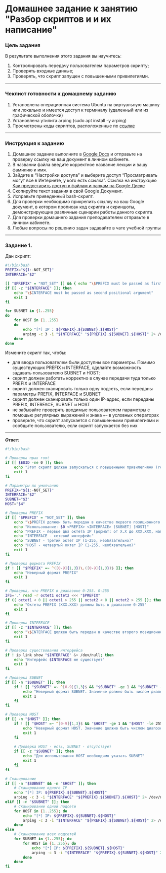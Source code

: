 # Домашнее задание к занятию "Разбор скриптов и и их написание"

### Цель задания
В результате выполнения этого задания вы научитесь:
1. Контролировать передачу пользователем параметров скрипту;
2. Проверять входные данные;
3. Проверять, что скрипт запущен с повышенными привилегиями.
------

### Чеклист готовности к домашнему заданию

1. Установлена операционная система Ubuntu на виртуальную машину или локально и имеется доступ к терминалу (удаленный или из графической оболочки)
2. Установлена утилита arping (sudo apt install -y arping)
3. Просмотрены коды скриптов, расположенные по [ссылке](5-05/)
------

### Инструкция к заданию

1. Домашнее задание выполните в [Google Docs](https://docs.google.com/) и отправьте на проверку ссылку на ваш документ в личном кабинете.
2. В названии файла введите корректное название лекции и вашу фамилию и имя.
3. Зайдите в “Настройки доступа” и выберите доступ “Просматривать могут все в Интернете, у кого есть ссылка”. Ссылка на инструкцию [Как предоставить доступ к файлам и папкам на Google Диске](https://support.google.com/docs/answer/2494822?hl=ru&co=GENIE.Platform%3DDesktop)
4. Скопируйте текст задания в свой  Google Документ.
5. Исправьте приведенный bash-скрипт.
6. Для проверки необходимо прикрепить ссылку на ваш Google документ, в котором прописан код скрипта и скриншоты, демонстрирующие различные сценарии работы данного скрипта.
7. Для проверки домашнего задания преподавателем отправьте  в личном кабинете.
8. Любые вопросы по решению задач задавайте в чате учебной группы

------

### Задание 1.


Дан скрипт:

```bash
#!/bin/bash
PREFIX="${1:-NOT_SET}"
INTERFACE="$2"

[[ "$PREFIX" = "NOT_SET" ]] && { echo "\$PREFIX must be passed as first positional argument"; exit 1; }
if [[ -z "$INTERFACE" ]]; then
    echo "\$INTERFACE must be passed as second positional argument"
    exit 1
fi

for SUBNET in {1..255}
do
	for HOST in {1..255}
	do
		echo "[*] IP : ${PREFIX}.${SUBNET}.${HOST}"
		arping -c 3 -i "$INTERFACE" "${PREFIX}.${SUBNET}.${HOST}" 2> /dev/null
	done
done
```


Измените скрипт так, чтобы:

- для ввода пользователем были доступны все параметры. Помимо существующих PREFIX и INTERFACE, сделайте возможность задавать пользователю SUBNET и HOST;
- скрипт должен работать корректно в случае передачи туда только PREFIX и INTERFACE
- скрипт должен сканировать только одну подсеть, если переданы параметры PREFIX, INTERFACE и SUBNET
- скрипт должен сканировать только один IP-адрес, если переданы PREFIX, INTERFACE, SUBNET и HOST
- не забывайте проверять вводимые пользователем параметры с помощью регулярных выражений и знака `=~` в условных операторах 
- проверьте, что скрипт запускается с повышенными привилегиями и сообщите пользователю, если скрипт запускается без них

------
***Ответ:***  
```bash
#!/bin/bash

# Проверка прав root
if [[ $EUID -ne 0 ]]; then
    echo "Этот скрипт должен запускаться с повышенными привилегиями (root)." 
    exit 1
fi

# Параметры по умолчанию
PREFIX="${1:-NOT_SET}"
INTERFACE="$2"
SUBNET="$3"
HOST="$4"

# Проверка PREFIX
if [[ "$PREFIX" = "NOT_SET" ]]; then
    echo "\$PREFIX должен быть передан в качестве первого позиционного аргумента"
    echo "Использование: $0 <PREFIX> <INTERFACE> [SUBNET] [HOST]"
    echo "PREFIX - первые два октета IP (формат: от X.X до XXX.XXX, например 1.1 или 192.168)"
    echo "INTERFACE - сетевой интерфейс"
    echo "SUBNET - третий октет IP (1-255, необязательно)"
    echo "HOST - четвертый октет IP (1-255, необязательно)"
    exit 1
fi

# Проверка формата PREFIX
if ! [[ "$PREFIX" =~ ^([0-9]{1,3})\.([0-9]{1,3})$ ]]; then
    echo "Неверный формат PREFIX"
    exit 1
fi

# Проверка, что PREFIX в диапазоне 0-255. 0-255
IFS='.' read -r octet1 octet2 <<< "$PREFIX"
if (( octet1 < 0 || octet1 > 255 || octet2 < 0 || octet2 > 255 )); then
    echo "Октеты PREFIX (XXX.XXX) должны быть в диапазоне 0-255"
    exit 1
fi

# Проверка INTERFACE
if [[ -z "$INTERFACE" ]]; then
    echo "\$INTERFACE должен быть передан в качестве второго позиционного аргумента"
    exit 1
fi

# Проверка существования интерфейса
if ! ip link show "$INTERFACE" &> /dev/null; then
    echo "Интерфейс $INTERFACE не существует"
    exit 1
fi

# Проверка SUBNET
if [[ -n "$SUBNET" ]]; then
    if ! [[ "$SUBNET" =~ ^[0-9]{1,3}$ && "$SUBNET" -ge 1 && "$SUBNET" -le 255 ]]; then
        echo "Неверный формат SUBNET. Значение должно быть числом диапозона 1-255"
        exit 1
    fi
fi

# Проверка HOST
if [[ -n "$HOST" ]]; then
    if ! [[ "$HOST" =~ ^[0-9]{1,3}$ && "$HOST" -ge 1 && "$HOST" -le 255 ]]; then
        echo "Неверный формат HOST. Значение должно быть числом диапозона 1-255"
        exit 1
    fi
    
    # Проверка HOST - есть, SUBNET - отсутствует
    if [[ -z "$SUBNET" ]]; then
        echo "Для использования HOST необходимо указать SUBNET"
        exit 1
    fi
fi

# Сканирование
if [[ -n "$SUBNET" && -n "$HOST" ]]; then
    # Сканирование одного IP
    echo "[*] IP: ${PREFIX}.${SUBNET}.${HOST}"
    arping -c 3 -i "$INTERFACE" "${PREFIX}.${SUBNET}.${HOST}" 2> /dev/null
elif [[ -n "$SUBNET" ]]; then
    # Сканирование одной подсети
    for HOST in {1..255}; do
        echo "[*] IP: ${PREFIX}.${SUBNET}.${HOST}"
        arping -c 3 -i "$INTERFACE" "${PREFIX}.${SUBNET}.${HOST}" 2> /dev/null
    done
else
    # Сканирование всех подсетей
    for SUBNET in {1..255}; do
        for HOST in {1..255}; do
            echo "[*] IP: ${PREFIX}.${SUBNET}.${HOST}"
            arping -c 3 -i "$INTERFACE" "${PREFIX}.${SUBNET}.${HOST}" 2> /dev/null
        done
    done
fi 
```

